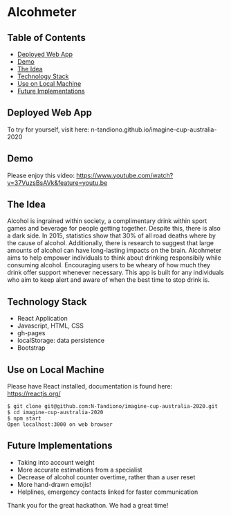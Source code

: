 # Alcohmeter

## Table of Contents

- [Deployed Web App](##Deployed-Web-App)
- [Demo](##demo)
- [The Idea](##the-idea)
- [Technology Stack](##technology-stack)
- [Use on Local Machine](##use-on-local-machine)
- [Future Implementations](##future-implementations)

## Deployed Web App

To try for yourself, visit here: n-tandiono.github.io/imagine-cup-australia-2020

## Demo

Please enjoy this video:
https://www.youtube.com/watch?v=37VuzsBsAVk&feature=youtu.be

## The Idea

Alcohol is ingrained within society, a complimentary drink within sport games and beverage for people getting together. Despite this, there is also a dark side. In 2015, statistics show that 30% of all road deaths where by the cause of alcohol. Additionally, there is research to suggest that large amounts of alcohol can have long-lasting impacts on the brain. Alcohmeter aims to help empower individuals to think about drinking responsibily while consuming alcohol. Encouraging users to be wheary of how much they drink offer support whenever necessary. This app is built for any individuals who aim to keep alert and aware of when the best time to stop drink is.

## Technology Stack

- React Application
- Javascript, HTML, CSS
- gh-pages
- localStorage: data persistence
- Bootstrap

## Use on Local Machine

Please have React installed, documentation is found here: https://reactjs.org/

```
$ git clone git@github.com:N-Tandiono/imagine-cup-australia-2020.git
$ cd imagine-cup-australia-2020
$ npm start
Open localhost:3000 on web browser
```

## Future Implementations

- Taking into account weight
- More accurate estimations from a specialist
- Decrease of alcohol counter overtime, rather than a user reset
- More hand-drawn emojis!
- Helplines, emergency contacts linked for faster communication

Thank you for the great hackathon. We had a great time!
